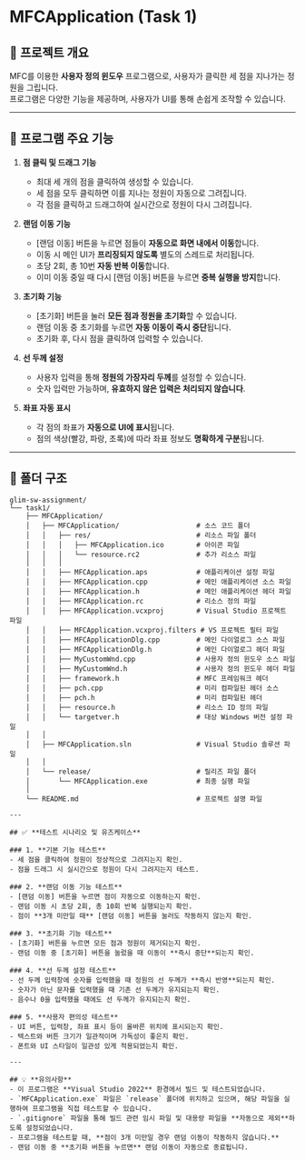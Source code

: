 # MFCApplication (Task 1)

## 📑 프로젝트 개요
MFC를 이용한 **사용자 정의 윈도우** 프로그램으로, 사용자가 클릭한 세 점을 지나가는 정원을 그립니다.  
프로그램은 다양한 기능을 제공하며, 사용자가 UI를 통해 손쉽게 조작할 수 있습니다.

---

## 🚀 **프로그램 주요 기능**
1. **점 클릭 및 드래그 기능**
    - 최대 세 개의 점을 클릭하여 생성할 수 있습니다.
    - 세 점을 모두 클릭하면 이를 지나는 정원이 자동으로 그려집니다.
    - 각 점을 클릭하고 드래그하여 실시간으로 정원이 다시 그려집니다.

2. **랜덤 이동 기능**
    - [랜덤 이동] 버튼을 누르면 점들이 **자동으로 화면 내에서 이동**합니다.
    - 이동 시 메인 UI가 **프리징되지 않도록** 별도의 스레드로 처리됩니다.
    - 초당 2회, 총 10번 **자동 반복 이동**합니다.
    - 이미 이동 중일 때 다시 [랜덤 이동] 버튼을 누르면 **중복 실행을 방지**합니다.

3. **초기화 기능**
    - [초기화] 버튼을 눌러 **모든 점과 정원을 초기화**할 수 있습니다.
    - 랜덤 이동 중 초기화를 누르면 **자동 이동이 즉시 중단**됩니다.
    - 초기화 후, 다시 점을 클릭하여 입력할 수 있습니다.

4. **선 두께 설정**
    - 사용자 입력을 통해 **정원의 가장자리 두께**를 설정할 수 있습니다.
    - 숫자 입력만 가능하며, **유효하지 않은 입력은 처리되지 않습니다**.

5. **좌표 자동 표시**
    - 각 점의 좌표가 **자동으로 UI에 표시**됩니다.
    - 점의 색상(빨강, 파랑, 초록)에 따라 좌표 정보도 **명확하게 구분**됩니다.

---

## 📂 **폴더 구조**
```plaintext
glim-sw-assignment/
└── task1/
    ├── MFCApplication/
    │   ├── MFCApplication/                   # 소스 코드 폴더
    │   │   ├── res/                          # 리소스 파일 폴더
    │   │   │   ├── MFCApplication.ico        # 아이콘 파일
    │   │   │   └── resource.rc2              # 추가 리소스 파일
    │   │   │
    │   │   ├── MFCApplication.aps            # 애플리케이션 설정 파일
    │   │   ├── MFCApplication.cpp            # 메인 애플리케이션 소스 파일
    │   │   ├── MFCApplication.h              # 메인 애플리케이션 헤더 파일
    │   │   ├── MFCApplication.rc             # 리소스 정의 파일
    │   │   ├── MFCApplication.vcxproj        # Visual Studio 프로젝트 파일
    │   │   ├── MFCApplication.vcxproj.filters # VS 프로젝트 필터 파일
    │   │   ├── MFCApplicationDlg.cpp         # 메인 다이얼로그 소스 파일
    │   │   ├── MFCApplicationDlg.h           # 메인 다이얼로그 헤더 파일
    │   │   ├── MyCustomWnd.cpp               # 사용자 정의 윈도우 소스 파일
    │   │   ├── MyCustomWnd.h                 # 사용자 정의 윈도우 헤더 파일
    │   │   ├── framework.h                   # MFC 프레임워크 헤더
    │   │   ├── pch.cpp                       # 미리 컴파일된 헤더 소스
    │   │   ├── pch.h                         # 미리 컴파일된 헤더
    │   │   ├── resource.h                    # 리소스 ID 정의 파일
    │   │   └── targetver.h                   # 대상 Windows 버전 설정 파일
    │   │
    │   ├── MFCApplication.sln                # Visual Studio 솔루션 파일
    │   │
    │   └── release/                          # 릴리즈 파일 폴더
    │       └── MFCApplication.exe            # 최종 실행 파일
    │
    └── README.md                             # 프로젝트 설명 파일

---

## ✅ **테스트 시나리오 및 유즈케이스**

### 1. **기본 기능 테스트**
- 세 점을 클릭하여 정원이 정상적으로 그려지는지 확인.
- 점을 드래그 시 실시간으로 정원이 다시 그려지는지 테스트.

### 2. **랜덤 이동 기능 테스트**
- [랜덤 이동] 버튼을 누르면 점이 자동으로 이동하는지 확인.
- 랜덤 이동 시 초당 2회, 총 10회 반복 실행되는지 확인.
- 점이 **3개 미만일 때** [랜덤 이동] 버튼을 눌러도 작동하지 않는지 확인.

### 3. **초기화 기능 테스트**
- [초기화] 버튼을 누르면 모든 점과 정원이 제거되는지 확인.
- 랜덤 이동 중 [초기화] 버튼을 눌렀을 때 이동이 **즉시 중단**되는지 확인.

### 4. **선 두께 설정 테스트**
- 선 두께 입력창에 숫자를 입력했을 때 정원의 선 두께가 **즉시 반영**되는지 확인.
- 숫자가 아닌 문자를 입력했을 때 기존 선 두께가 유지되는지 확인.
- 음수나 0을 입력했을 때에도 선 두께가 유지되는지 확인.

### 5. **사용자 편의성 테스트**
- UI 버튼, 입력창, 좌표 표시 등이 올바른 위치에 표시되는지 확인.
- 텍스트와 버튼 크기가 일관적이며 가독성이 좋은지 확인.
- 폰트와 UI 스타일이 일관성 있게 적용되었는지 확인.

---

## 💡 **유의사항**
- 이 프로그램은 **Visual Studio 2022** 환경에서 빌드 및 테스트되었습니다.
- `MFCApplication.exe` 파일은 `release` 폴더에 위치하고 있으며, 해당 파일을 실행하여 프로그램을 직접 테스트할 수 있습니다.
- `.gitignore` 파일을 통해 빌드 관련 임시 파일 및 대용량 파일을 **자동으로 제외**하도록 설정되었습니다.
- 프로그램을 테스트할 때, **점이 3개 미만일 경우 랜덤 이동이 작동하지 않습니다.**
- 랜덤 이동 중 **초기화 버튼을 누르면** 랜덤 이동이 자동으로 종료됩니다.